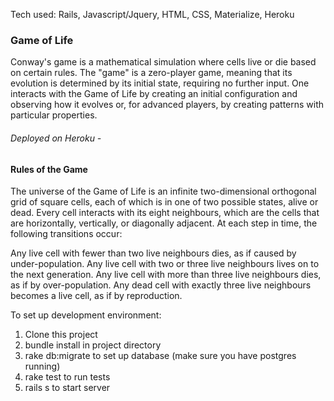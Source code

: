 Tech used: Rails, Javascript/Jquery, HTML, CSS, Materialize, Heroku

### Game of Life
Conway's game is a mathematical simulation where cells live or die based on certain rules. The "game" is a zero-player game, meaning that its evolution is determined by its initial state, requiring no further input. One interacts with the Game of Life by creating an initial configuration and observing how it evolves or, for advanced players, by creating patterns with particular properties.

###### Deployed on Heroku -

#### Rules of the Game
The universe of the Game of Life is an infinite two-dimensional orthogonal grid of square cells, each of which is in one of two possible states, alive or dead. Every cell interacts with its eight neighbours, which are the cells that are horizontally, vertically, or diagonally adjacent. At each step in time, the following transitions occur:

Any live cell with fewer than two live neighbours dies, as if caused by under-population.
Any live cell with two or three live neighbours lives on to the next generation.
Any live cell with more than three live neighbours dies, as if by over-population.
Any dead cell with exactly three live neighbours becomes a live cell, as if by reproduction.

To set up development environment:

1. Clone this project
2. bundle install in project directory
3. rake db:migrate to set up database (make sure you have postgres running)
4. rake test to run tests
5. rails s to start server

